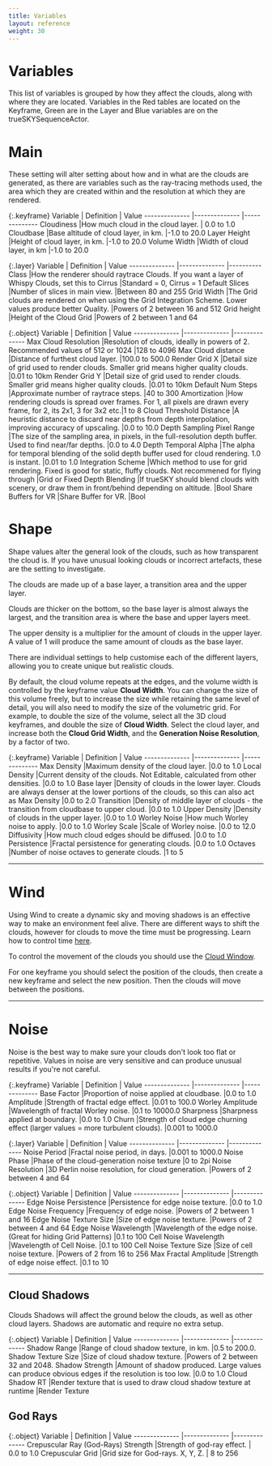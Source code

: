 ```yaml
---
title: Variables
layout: reference
weight: 30
---
```





Variables
=============
This list of variables is grouped by how they affect the clouds, along with where they are located. Variables in the Red tables are located on the Keyframe, Green are in the Layer and Blue variables are on the trueSKYSequenceActor.

Main
============
These setting will alter setting about how and in what are the clouds are generated, as there are variables such as the ray-tracing methods used, the area which they are created within and the resolution at which they are rendered.

{:.keyframe}
Variable                                                                        |       Definition                                                                                                                                                                                                              |       Value
--------------                                                          |--------------                                                                                                                                                                                                         |--------------
Cloudiness                                                                      |How much cloud in the cloud layer.                                                                                                                                                             | 0.0 to 1.0
Cloudbase                                                                       |Base altitude of cloud layer, in km.                                                                                                                                                           |-1.0 to 20.0
Layer Height                                                            |Height of cloud layer, in km.                                                                                                                                                                          |-1.0 to 20.0
Volume Width                                                            |Width of cloud layer, in km                                                                                                                                                                            |-1.0 to 20.0

{:.layer}
Variable                                                                        |       Definition                                                                                                                                                                                                              |       Value
--------------                                                          |--------------                                                                                                                                                                                                         |----------
Class                                                                           |How the renderer should raytrace Clouds. If you want a layer of Whispy Clouds, set this to Cirrus                                      |Standard = 0, Cirrus = 1
Default Slices                                                          |Number of slices in main view.                                                                                                                                                                         |Between 80 and 255
Grid Width                                                                      |The Grid clouds are rendered on when using the Grid Integration Scheme. Lower values produce better Quality.           |Powers of 2 between 16 and 512
Grid height                                                             |Height of the Cloud Grid                                                                                                                                                                                       |Powers of 2 between 1 and 64

{:.object}
Variable                                                                        |       Definition                                                                                                                                                                                                              |       Value
--------------                                                          |--------------                                                                                                                                                                                                         |--------------
Max Cloud Resolution                                            |Resolution of clouds, ideally in powers of 2. Recommended values of 512 or 1024                                                                        |128 to 4096 
Max Cloud distance                                                      |Distance of furthest cloud layer.                                                                                                                                                                      |100.0 to 500.0 
Render Grid X                                                           |Detail size of grid used to render clouds. Smaller grid means higher quality clouds.                                                           |0.01 to 10km
Render Grid Y                                                           |Detail size of grid used to render clouds. Smaller grid means higher quality clouds.                                                           |0.01 to 10km
Default Num Steps                                                       |Approximate number of raytrace steps.                                                                                                                                                          |40 to 300
Amortization                                                            |How rendering clouds is spread over frames. For 1, all pixels are drawn every frame, for 2, its 2x1, 3 for 3x2 etc.|1 to 8
Cloud Threshold Distance                                        |A heuristic distance to discard near depths from depth interpolation, improving accuracy of upscaling.                         |0.0 to 10.0
Depth Sampling Pixel Range                                      |The size of the sampling area, in pixels, in the full-resolution depth buffer. Used to find near/far depths.           |0.0 to 4.0
Depth Temporal Alpha                                            |The alpha for temporal blending of the solid depth buffer used for cloud rendering. 1.0 is instant.                            |0.01 to 1.0
Integration Scheme                                                      |Which method to use for grid rendering. Fixed is good for static, fluffy clouds. Not recommened for flying through |Grid or Fixed
Depth Blending                                                          |If trueSKY should blend clouds with scenery, or draw them in front/behind depending on altitude.                                       |Bool
Share Buffers for VR                                            |Share Buffer for VR.                                                                                                                                                                                           |Bool

Shape   
=============
Shape values alter the general look of the clouds, such as how transparent the cloud is. If you have unusual looking clouds or incorrect artefacts, these are the setting to investigate.

The clouds are made up of a base layer, a transition area and the upper layer. 

Clouds are thicker on the bottom, so the base layer is almost always the largest, and the transition area is where the base and upper layers meet. 

The upper density is a multiplier for the amount of clouds in the upper layer. A value of 1 will produce the same amount of clouds as the base layer. 

There are individual settings to help customise each of the different layers, allowing you to create unique but realistic clouds.

By default, the cloud volume repeats at the edges, and the volume width is controlled by the keyframe value **Cloud Width**. You can change the size of this volume freely, but to increase the size while retaining the same level of detail, you will also need to modify the size of the volumetric grid. For example, to double the size of the volume, select all the 3D cloud keyframes, and double the size of **Cloud Width**. Select the cloud layer, and increase both the **Cloud Grid Width**, and the **Generation Noise Resolution**, by a factor of two.

{:.keyframe}
Variable                                                                        |       Definition                                                                                                                                                                                                                                                              |       Value
--------------                                                          |--------------                                                                                                                                                                                                                                                         |--------------
Max Density                                                                     |Maximum density of the cloud layer.                                                                                                                                                                                                            |0.0 to 1.0
Local Density                                                           |Current density of the clouds. Not Editable, calculated from other densities.                                                                                                                          |0.0 to 1.0 
Base layer                                                                      |Density of clouds in the lower layer. Clouds are always denser at the lower portions of the clouds, so this can also act as Max Density        |0.0 to 2.0
Transition                                                                      |Density of middle layer of clouds - the transition from cloudbase to upper cloud.                                                                                                                      |0.0 to 1.0
Upper Density                                                           |Density of clouds in the upper layer.                                                                                                                                                                                                          |0.0 to 1.0
Worley Noise                                                            |How much Worley noise to apply.                                                                                                                                                                                                                        |0.0 to 1.0
Worley Scale                                                            |Scale of Worley noise.                                                                                                                                                                                                                                         |0.0 to 12.0 
Diffusivity                                                                     |How much cloud edges should be diffused.                                                                                                                                                                                                       |0.0 to 1.0
Persistence                                                                     |Fractal persistence for generating clouds.                                                                                                                                                                                                     |0.0 to 1.0
Octaves                                                                         |Number of noise octaves to generate clouds.                                                                                                                                                                                            |1 to 5

<hr>

Wind
=========
Using Wind to create a dynamic sky and moving shadows is an effective way to make an environment feel alive. There are different ways to shift the clouds, however for clouds to move the time must be progressing. Learn how to control time [here](/tutorials/time).

To control the movement of the clouds you should use the [Cloud Window](/skysequencer#cloud-window).

For one keyframe you should select the position of the clouds, then create a new keyframe and select the new position. Then the clouds will move between the positions. 



<hr>

Noise   
===========
Noise is the best way to make sure your clouds don't look too flat or repetitive. Values in noise are very sensitive and can produce unusual results if you're not careful.


{:.keyframe}
Variable                                                                        |       Definition                                                                                                                                                                                      |       Value
--------------                                                          |--------------                                                                                                                                                                                 |--------------
Base Factor                                                                     |Proportion of noise applied at cloudbase.                                                                                                                              |0.0 to 1.0
Amplitude                                                                       |Strength of fractal edge effect.                                                                                                                                               |0.01 to 100.0
Worley Amplitude                                                        |Wavelength of fractal Worley noise.                                                                                                                                    |0.1 to 10000.0
Sharpness                                                                       |Sharpness applied at boundary.                                                                                                                                                 |0.0 to 1.0
Churn                                                                           |Strength of cloud edge churning effect (larger values = more turbulent clouds).                                                |0.001 to 1000.0

{:.layer}
Variable                                                                        |       Definition                                                                                                                                                                                      |       Value
--------------                                                          |--------------                                                                                                                                                                                 |--------------
Noise Period                                                            |Fractal noise period, in days.                                                                                                                                                 |0.001 to 1000.0
Noise Phase                                                                     |Phase of the cloud-generation noise texture                                                                                                                    |0 to 2pi
Noise Resolution                                                        |3D Perlin noise resolution, for cloud generation.                                                                                                              |Powers of 2 between 4 and 64

{:.object}
Variable                                                                        |       Definition                                                                                                                                                                                      |       Value
--------------                                                          |--------------                                                                                                                                                                                 |--------------
Edge Noise Persistence                                          |Persistence for edge noise texture.                                                                                                                                    |0.0 to 1.0
Edge Noise Frequency                                            |Frequency of edge noise.                                                                                                                                                               |Powers of 2 between 1 and 16
Edge Noise Texture Size                                         |Size of edge noise texture.                                                                                                                                                    |Powers of 2 between 4 and 64
Edge Noise Wavelength                                           |Wavelength of the edge noise. (Great for hiding Grid Patterns)                                                                                 |0.1 to 100
Cell Noise Wavelength                                           |Wavelength of Cell Noise.                                                                                                                                                              |0.1 to 100
Cell Noise Texture Size                                         |Size of cell noise texture.                                                                                                                                                    |Powers of 2 from 16 to 256
Max Fractal Amplitude                                           |Strength of edge noise effect.                                                                                                                                                 |0.1 to 10

<hr>


Cloud Shadows
-----------------
Clouds Shadows will affect the ground below the clouds, as well as other cloud layers. Shadows are automatic and require no extra setup.

{:.object}
Variable                                                                        |       Definition                                                                                                                                                                              |       Value
--------------                                                          |--------------                                                                                                                                                                         |--------------
Shadow Range                                                            |Range of cloud shadow texture, in km.                                                                                                                          |0.5 to 200.0.
Shadow Texture Size                                                     |Size of cloud shadow texture.                                                                                                                                          |Powers of 2 between 32 and 2048.
Shadow Strength                                                         |Amount of shadow produced. Large values can produce obvious edges if the resolution is too low.        |0.0 to 1.0
Cloud Shadow RT                                                         |Render texture that is used to draw cloud shadow texture at runtime                                                            |Render Texture


God Rays
-------------

{:.object}
Variable                                                                        |       Definition                                              |       Value
--------------                                                          |--------------                                         |--------------
Crepuscular Ray (God-Rays) Strength                     |Strength of god-ray effect.            | 0.0 to 1.0 
Crepuscular Grid                                                        |Grid size for God-rays. X, Y, Z.       | 8 to 256

